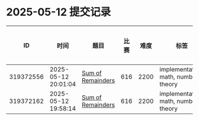 # 2025-05-12 提交记录

 | ID | 时间 | 题目 | 比赛 | 难度 | 标签 | 结果 | 测试用例 | 运行时间 | 内存消耗 |
 |----|------|-----|-----|------|-----|------|---------|--------|----------|
 | 319372556 | 2025-05-12  20:01:04 | [Sum of Remainders](https://codeforces.com/problemset/problem/616/E) | 616 | 2200 | implementation, math, number theory | OK | 23 | 421ms | 0KB |
 | 319372162 | 2025-05-12  19:58:14 | [Sum of Remainders](https://codeforces.com/problemset/problem/616/E) | 616 | 2200 | implementation, math, number theory | WRONG_ANSWER | 0 | 30ms | 0KB |